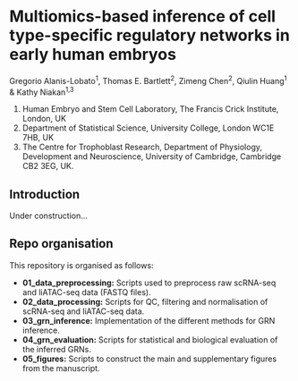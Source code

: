 # Multiomics-based inference of cell type-specific regulatory networks in early human embryos

Gregorio Alanis-Lobato<sup>1</sup>, Thomas E. Bartlett<sup>2</sup>, Zimeng Chen<sup>2</sup>, Qiulin Huang<sup>1</sup> & Kathy Niakan<sup>1,3</sup>

1. Human Embryo and Stem Cell Laboratory, The Francis Crick Institute, London, UK
2. Department of Statistical Science, University College, London WC1E 7HB, UK
3. The Centre for Trophoblast Research, Department of Physiology, Development and Neuroscience, University of Cambridge, Cambridge CB2 3EG, UK.

## Introduction

Under construction...

## Repo organisation

This repository is organised as follows:

- **01_data_preprocessing:** Scripts used to preprocess raw scRNA-seq and liATAC-seq data (FASTQ files).
- **02_data_processing:** Scripts for QC, filtering and normalisation of scRNA-seq and liATAC-seq data.
- **03_grn_inference:** Implementation of the different methods for GRN inference.
- **04_grn_evaluation:** Scripts for statistical and biological evaluation of the inferred GRNs.
- **05_figures:** Scripts to construct the main and supplementary figures from the manuscript.
